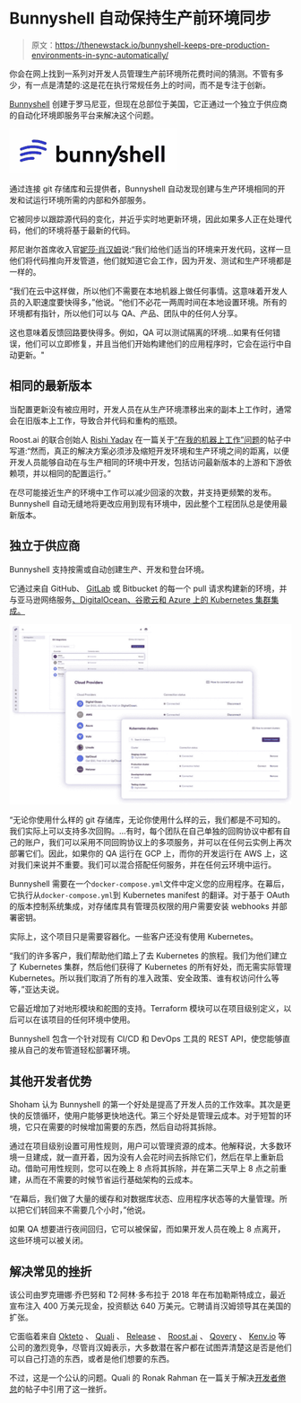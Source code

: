 # Bunnyshell 自动保持生产前环境同步

> 原文：<https://thenewstack.io/bunnyshell-keeps-pre-production-environments-in-sync-automatically/>

你会在网上找到一系列对开发人员管理生产前环境所花费时间的猜测。不管有多少，有一点是清楚的:这是花在执行常规任务上的时间，而不是专注于创新。

[Bunnyshell](https://www.bunnyshell.com/) 创建于罗马尼亚，但现在总部位于美国，它正通过一个独立于供应商的自动化环境即服务平台来解决这个问题。

![](img/51024276af7dc0c222c57ee10fb8068f.png)

通过连接 git 存储库和云提供者，Bunnyshell 自动发现创建与生产环境相同的开发和试运行环境所需的内部和外部服务。

它被同步以跟踪源代码的变化，并近乎实时地更新环境，因此如果多人正在处理代码，他们的环境将基于最新的代码。

邦尼谢尔首席收入官[妮莎·肖汉姆](https://www.linkedin.com/in/shanishoham/)说:“我们给他们适当的环境来开发代码，这样一旦他们将代码推向开发管道，他们就知道它会工作，因为开发、测试和生产环境都是一样的。

“我们在云中这样做，所以他们不需要在本地机器上做任何事情。这意味着开发人员的入职速度要快得多，”他说。“他们不必花一两周时间在本地设置环境。所有的环境都有指针，所以他们可以与 QA、产品、团队中的任何人分享。

这也意味着反馈回路要快得多。例如，QA 可以测试隔离的环境…如果有任何错误，他们可以立即修复，并且当他们开始构建他们的应用程序时，它会在运行中自动更新。"

## 相同的最新版本

当配置更新没有被应用时，开发人员在从生产环境漂移出来的副本上工作时，通常会在旧版本上工作，导致合并代码和重构的瓶颈。

Roost.ai 的联合创始人 [Rishi Yadav](https://www.linkedin.com/in/rishiy/) 在一篇关于[“在我的机器上工作”问题](https://thenewstack.io/why-are-we-still-having-works-on-my-machine-problems/)的帖子中写道:“然而，真正的解决方案必须涉及缩短开发环境和生产环境之间的距离，以便开发人员能够自动在与生产相同的环境中开发，包括访问最新版本的上游和下游依赖项，并以相同的配置运行。”

在尽可能接近生产的环境中工作可以减少回滚的次数，并支持更频繁的发布。Bunnyshell 自动无缝地将更改应用到现有环境中，因此整个工程团队总是使用最新版本。

## 独立于供应商

Bunnyshell 支持按需或自动创建生产、开发和登台环境。

它通过来自 GitHub、 [GitLab](https://about.gitlab.com/?utm_content=inline-mention) 或 Bitbucket 的每一个 pull 请求构建新的环境，并与亚马逊网络服务[、DigitalOcean、谷歌云和 Azure 上的 Kubernetes 集群集成。](https://aws.amazon.com/?utm_content=inline-mention)

![GUI Integrations with Git, Kubernetes and cloud providers](img/b0ed5a2fdbf02c50fa0fac8cdb67214f.png)

“无论你使用什么样的 git 存储库，无论你使用什么样的云，我们都是不可知的。我们实际上可以支持多次回购。…有时，每个团队在自己单独的回购协议中都有自己的账户，我们可以采用不同回购协议上的多项服务，并可以在任何云实例上再次部署它们。因此，如果你的 QA 运行在 GCP 上，而你的开发运行在 AWS 上，这对我们来说并不重要。我们可以混合搭配任何服务，并在任何云环境中运行。

Bunnyshell 需要在一个`docker-compose.yml`文件中定义您的应用程序。在幕后，它执行从`docker-compose.yml`到 Kubernetes manifest 的翻译。对于基于 OAuth 的版本控制系统集成，对存储库具有管理员权限的用户需要安装 webhooks 并部署密钥。

实际上，这个项目只是需要容器化。一些客户还没有使用 Kubernetes。

“我们的许多客户，我们帮助他们踏上了去 Kubernetes 的旅程。我们为他们建立了 Kubernetes 集群，然后他们获得了 Kubernetes 的所有好处，而无需实际管理 Kubernetes。所以我们取消了所有的准入政策、安全政策、谁有权访问什么等等，”亚达夫说。

它最近增加了对地形模块和舵图的支持。Terraform 模块可以在项目级别定义，以后可以在该项目的任何环境中使用。

Bunnyshell 包含一个针对现有 CI/CD 和 DevOps 工具的 REST API，使您能够直接从自己的发布管道轻松部署环境。

## 其他开发者优势

Shoham 认为 Bunnyshell 的第一个好处是提高了开发人员的工作效率。其次是更快的反馈循环，使用户能够更快地迭代。第三个好处是管理云成本。对于短暂的环境，它只在需要的时候增加需要的东西，然后自动将其拆除。

通过在项目级别设置可用性规则，用户可以管理资源的成本。他解释说，大多数环境一旦建成，就一直开着，因为没有人会花时间去拆除它们，然后在早上重新启动。借助可用性规则，您可以在晚上 8 点将其拆除，并在第二天早上 8 点之前重建，从而在不需要的时候节省运行基础架构的云成本。

“在幕后，我们做了大量的缓存和对数据库状态、应用程序状态等的大量管理。所以把它们转回来不需要几个小时，”他说。

如果 QA 想要进行夜间回归，它可以被保留，而如果开发人员在晚上 8 点离开，这些环境可以被关闭。

## 解决常见的挫折

该公司由罗克珊娜·乔巴努和 T2·阿林·多布拉于 2018 年在布加勒斯特成立，最近宣布注入 400 万美元现金，投资额达 640 万美元。它聘请肖汉姆领导其在美国的扩张。

它面临着来自 [Okteto](https://www.okteto.com/) 、 [Quali](https://thenewstack.io/quali-from-infrastructure-as-code-to-environments-as-a-service/) 、 [Release](https://releasehub.com/) 、 [Roost.ai](https://roost.ai/) 、 [Qovery](https://thenewstack.io/how-we-built-preview-environments-on-kubernetes-and-aws/) 、 [Kenv.io](https://www.kenv.io/) 等公司的激烈竞争，尽管肖汉姆表示，大多数潜在客户都在试图弄清楚这是否是他们可以自己打造的东西，或者是他们想要的东西。

不过，这是一个公认的问题。Quali 的 Ronak Rahman 在一篇关于解决[开发者倦怠](https://thenewstack.io/dont-drive-away-your-developers-it-processes-to-defeat-burnout/)的帖子中引用了这一挫折。

<svg xmlns:xlink="http://www.w3.org/1999/xlink" viewBox="0 0 68 31" version="1.1"><title>Group</title> <desc>Created with Sketch.</desc></svg>